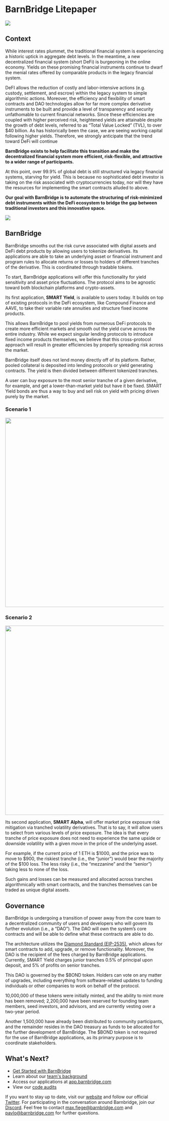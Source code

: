 # **BarnBridge Litepaper** 

![](images/litepaper_cover.png)


## Context

While interest rates plummet, the traditional financial system is experiencing a historic uptick in aggregate debt levels. In the meantime, a new decentralized financial system (short DeFi) is burgeoning in the online economy. Yields on these promising financial instruments continue to dwarf the menial rates offered by comparable products in the legacy financial system. 

DeFI allows the reduction of costly and labor-intensive actions (e.g. custody, settlement, and escrow) within the legacy system to simple algorithmic actions. Moreover, the efficiency and flexibility of smart contracts and DAO technologies allow for far more complex derivative instruments to be built and provide a level of transparency and security unfathomable to current financial networks. 
Since these efficiencies are coupled with higher perceived risk, heightened yields are attainable despite the growth of debt levels, referred to as “Total Value Locked” (TVL), to over $40 billion. As has historically been the case, we are seeing working capital following higher yields. Therefore, we strongly anticipate that the trend toward DeFi will continue

**BarnBridge exists to help facilitate this transition and make the decentralized financial system more efficient, risk-flexible, and attractive to a wider range of participants.**

At this point, over 99.9% of global debt is still structured via legacy financial systems, starving for yield. This is because no sophisticated debt investor is taking on the risk associated with cryptocurrencies today, nor will they have the resources for implementing the smart contracts alluded to above.

**Our goal with BarnBridge is to automate the structuring of risk-minimized debt instruments within the DeFi ecosystem to bridge the gap between traditional investors and this innovative space.**

![](images/1newnew.png)

## BarnBridge

BarnBridge smooths out the risk curve associated with digital assets and DeFi debt products by allowing users to tokenize derivatives. Its applications are able to take an underlying asset or financial instrument and program rules to allocate returns or losses to holders of different tranches of the derivative. This is coordinated through tradable tokens.

To start, BarnBridge applications will offer this functionality for yield sensitivity and asset price fluctuations. The protocol aims to be agnostic toward both blockchain platforms and crypto-assets. 

Its first application, **SMART Yield**, is available to users today. It builds on top of existing protocols in the DeFi ecosystem, like Compound Finance and AAVE, to take their variable rate annuities and structure fixed income products.

This allows BarnBridge to pool yields from numerous DeFi protocols to create more efficient markets and smooth out the yield curve across the entire industry. While we expect singular lending protocols to introduce fixed income products themselves, we believe that this cross-protocol approach will result in greater efficiencies by properly spreading risk across the market. 

BarnBridge itself does not lend money directly off of its platform. Rather, pooled collateral is deposited into lending protocols or yield generating contracts. The yield is then divided between different tokenized tranches. 

A user can buy exposure to the most senior tranche of a given derivative, for example, and get a lower-than-market yield but have it be fixed. SMART Yield bonds are thus a way to buy and sell risk on yield with pricing driven purely by the market.

### Scenario 1
<img src="images/scenario1.png" width="645" height="600">

### Scenario 2
<img src="images/scenario2.png" width="645" height="600">

Its second application, **SMART Alpha**, will offer market price exposure risk mitigation via tranched volatility derivatives.  That is to say, it will allow users to select from various levels of price exposure. The idea is that every tranche of price exposure does not need to experience the same upside or downside volatility with a given move in the price of the underlying asset.

For example, if the current price of 1 ETH is $1000, and the price was to move to $900, the riskiest tranche (i.e., the “junior”) would bear the majority of the $100 loss. The less risky (i.e., the “mezzanine” and the “senior”) taking less to none of the loss.

Such gains and losses can be measured and allocated across tranches algorithmically with smart contracts, and the tranches themselves can be traded as unique digital assets.

## Governance
BarnBridge is undergoing a transition of power away from the core team to a decentralized community of users and developers who will govern its further evolution (i.e., a “DAO”). The DAO will own the system’s core contracts and will be able to define what these contracts are able to do.

The architecture utilizes the [Diamond Standard (EIP-2535)](https://eips.ethereum.org/EIPS/eip-2535), which allows for smart contracts to add, upgrade, or remove functionality. Moreover, the DAO is the recipient of the fees charged by BarnBridge applications. Currently, SMART Yield charges junior tranches 0.5% of principal upon deposit, and 5% of profits on senior tranches.

This DAO is governed by the $BOND token. Holders can vote on any matter of upgrades, including everything from software-related updates to funding individuals or other companies to work on behalf of the protocol. 

10,000,000 of these tokens were initially minted, and the ability to mint more has been removed; 2,200,000 have been reserved for founding team members, seed investors, and advisors, and are currently vesting over a two-year period.

Another 1,500,000 have already been distributed to community participants, and the remainder resides in the DAO treasury as funds to be allocated for the further development of BarnBridge. The $BOND token is not required for the use of BarnBridge applications, as its primary purpose is to coordinate stakeholders.

## What's Next?

* [Get Started with BarnBridge](https://docs.barnbridge.com/)
* Learn about our [team's background](https://barnbridge.com/team)
* Access our applications at [app.barnbridge.com](https://app.barnbridge.com)
* View our [code audits](https://github.com/BarnBridge/BarnBridge-PM/tree/master/audits)

If you want to stay up to date, visit our [website](https://barnbridge.com/) and follow our official [Twitter](https://twitter.com/barn_bridge). For participating in the conversation around Barnbridge, join our [Discord](https://discord.com/invite/FfEhsVk). Feel free to contact [max.fiege@barnbridge.com](mailto:max.fiege@barnbridge.com) and [pavlo@barnbridge.com](mailto:pavlo@barnbridge.com) for further questions.